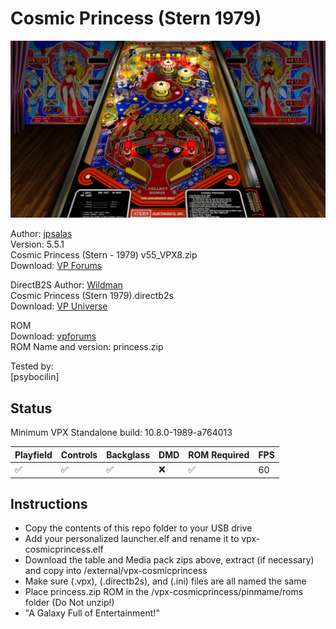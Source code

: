 # Cosmic Princess (Stern 1979)

![Table Preview](../../images/vpx-cosmicprincess.jpg)

Author: [jpsalas](https://www.vpforums.org/index.php?showuser=277)  
Version: 5.5.1  
Cosmic Princess (Stern - 1979) v55_VPX8.zip  
Download: [VP Forums](https://www.vpforums.org/index.php?app=downloads&showfile=14219)

DirectB2S
Author: [Wildman](https://vpuniverse.com/profile/5-wildman/)  
Cosmic Princess (Stern 1979).directb2s  
Download: [VP Universe](https://vpuniverse.com/files/file/2219-cosmic-princessstern-1979/)  

ROM  
Download: [vpforums](https://www.vpforums.org/index.php?app=downloads&showfile=736)  
ROM Name and version: princess.zip  
  
Tested by:  
[psybocilin]

## Status 

Minimum VPX Standalone build: 10.8.0-1989-a764013

| Playfield | Controls | Backglass | DMD | ROM Required | FPS | 
|-----------|----------|-----------|-----|--------------|-----|
| :white_check_mark: | :white_check_mark: | :white_check_mark: | :x: | :white_check_mark: | 60 |

## Instructions

- Copy the contents of this repo folder to your USB drive
- Add your personalized launcher.elf and rename it to vpx-cosmicprincess.elf
- Download the table and Media pack zips above, extract (if necessary) and copy into /external/vpx-cosmicprincess 
- Make sure (.vpx), (.directb2s), and (.ini) files are all named the same
- Place princess.zip ROM in the /vpx-cosmicprincess/pinmame/roms folder (Do Not unzip!)
- "A Galaxy Full of Entertainment!"
